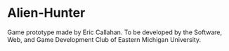 # Alien-Hunter
Game prototype made by Eric Callahan. To be developed by the Software, Web, and Game Development Club of Eastern Michigan University.
